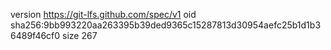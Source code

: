 version https://git-lfs.github.com/spec/v1
oid sha256:9bb993220aa263395b39ded9365c15287813d30954aefc25b1d1b36489f46cf0
size 267
